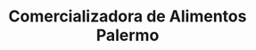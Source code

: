 ---
title: "Comercializadora de Alimentos Palermo"
url: /santiago/comercializadora-de-alimentos-palermo/
shop: Lebensmittel
---